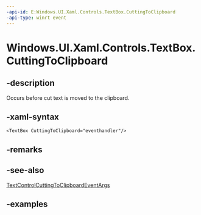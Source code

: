 ```yaml
---
-api-id: E:Windows.UI.Xaml.Controls.TextBox.CuttingToClipboard
-api-type: winrt event
---
```


<!-- Event syntax.
public event TypedEventHandler CuttingToClipboard<TextBox, TextControlCuttingToClipboardEventArgs>
-->

# Windows.UI.Xaml.Controls.TextBox.CuttingToClipboard

## -description

Occurs before cut text is moved to the clipboard.

## -xaml-syntax

```xaml
<TextBox CuttingToClipboard="eventhandler"/>
```

## -remarks

## -see-also

[TextControlCuttingToClipboardEventArgs](textcontrolcuttingtoclipboardeventargs.md)

## -examples
